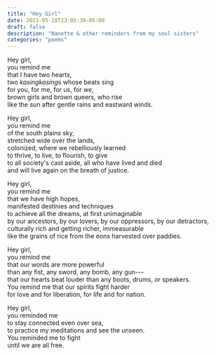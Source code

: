```yaml
---
title: "Hey Girl"
date: 2023-05-18T23:05:30-05:00
draft: false
description: "Nanette & other reminders from my soul sisters"
categories: "poems"
---
```

Hey girl,  
you remind me  
that I have two hearts,  
two *kasingkasing*s whose beats sing  
for you, for me, for us, for *we*,  
brown girls and brown queers, who rise  
like the sun after gentle rains and eastward winds.

Hey girl,  
you remind me  
of the south plains sky,  
stretched wide over the lands,  
colonized, where we rebelliously learned  
to thrive, to live, to flourish, to give  
to all society's cast aside, all who have lived and died  
and will live again on the breath of justice.

Hey girl,  
you remind me  
that we have high hopes,  
manifested destinies and techniques  
to achieve all the dreams, at first unimaginable  
by our ancestors, by our lovers, by our oppressors, by our detractors,  
culturally rich and getting richer, immeasurable  
like the grains of rice from the eons harvested over paddies.

Hey girl,  
you remind me  
that our words are more powerful  
than any fist, any sword, any bomb, any gun---  
that our hearts beat louder than any boots, drums, or speakers.  
You remind me that our spirits fight harder  
for love and for liberation, for life and for nation.

Hey girl,  
you reminded me  
to stay connected even over sea,  
to practice my meditations and see the unseen.  
You reminded me to fight  
until we are all free.  